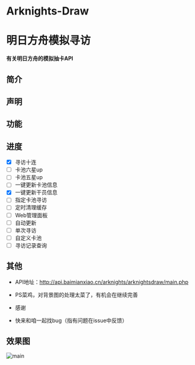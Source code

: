 # Arknights-Draw

# 明日方舟模拟寻访

**有关明日方舟的模拟抽卡API**

## 简介

## 声明

## 功能

## 进度

- [x] 寻访十连
- [ ] 卡池六星up
- [ ] 卡池五星up
- [ ] 一键更新卡池信息
- [x] 一键更新干员信息
- [ ] 指定卡池寻访
- [ ] 定时清理缓存
- [ ] Web管理面板
- [ ] 自动更新
- [ ] 单次寻访
- [ ] 自定义卡池
- [ ] 寻访记录查询

## 其他

- API地址：<http://api.baimianxiao.cn/arknights/arknightsdraw/main.php>

- PS菜鸡，对背景图的处理太菜了，有机会在继续完善

- 感谢

- 快来和咱一起找bug（指有问题在issue中反馈）

## 效果图
![main](https://github.com/baimianxiao/Arknights-Draw/blob/master/docs/main.png)
